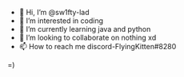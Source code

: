 - 👋 Hi, I’m @sw1fty-lad
- 👀 I’m interested in coding
- 🌱 I’m currently learning java and python
- 💞️ I’m looking to collaborate on nothing xd
- 📫 How to reach me discord-FlyingKitten#8280

<!---
sw1fty-lad/sw1fty-lad is a ✨ special ✨ repository because its `README.md` (this file) appears on your GitHub profile.
You can click the Preview link to take a look at your changes.
--->
=)

